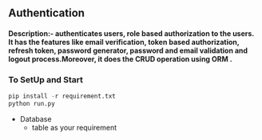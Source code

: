 ## Authentication
#### Description:- authenticates users, role based authorization to the users. It has the features like  email verification, token based authorization, refresh token, password generator, password and email validation and logout process.Moreover, it does the CRUD operation using ORM .



### To SetUp and Start
```python
pip install -r requirement.txt
python run.py
```

- Database
  - table as your requirement




  
  

